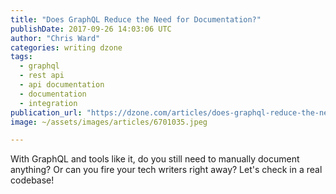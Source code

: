 ```yaml
---
title: "Does GraphQL Reduce the Need for Documentation?"
publishDate: 2017-09-26 14:03:06 UTC
author: "Chris Ward"
categories: writing dzone
tags:
  - graphql
  - rest api
  - api documentation
  - documentation
  - integration
publication_url: "https://dzone.com/articles/does-graphql-reduce-the-need-for-documentation"
image: ~/assets/images/articles/6701035.jpeg

---
```

With GraphQL and tools like it, do you still need to manually document anything? Or can you fire your tech writers right away? Let's check in a real codebase!

